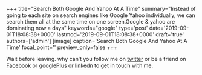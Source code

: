 +++
title="Search Both Google And Yahoo At A Time"
summary="Instead of going to each site on search engines like Google Yahoo individually, we can search them all at the same time on one screen.Google & yahoo are dominating now a days"
keywords="google"
type='post'
date='2019-09-01T18:08:38+0000'
lastmod='2019-09-01T18:08:38+0000'
draft='true'
authors=['admin']
[image]
caption='Search Both Google And Yahoo At A Time'
focal_point=''
preview_only=false
+++










Wait before leaving.
why can’t you follow me on <a href="https://twitter.com/arungudelli" target="_blank">twitter</a> or be a friend on <a href="https://www.facebook.com/gudelliArun" target="_blank">Facebook</a> or <a href="https://plus.google.com/+ArunkumarGudelli" target="_blank">googlePlus</a> or <a href="https://www.linkedin.com/in/arungudelli/" target="_blank">linkedn</a> to get in touch with me.







